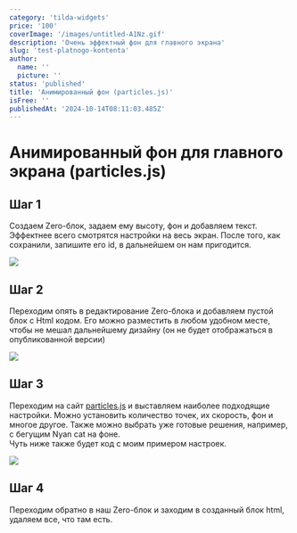 ```yaml
---
category: 'tilda-widgets'
price: '100'
coverImage: '/images/untitled-A1Nz.gif'
description: 'Очень эффектный фон для главного экрана'
slug: 'test-platnogo-kontenta'
author:
  name: ''
  picture: ''
status: 'published'
title: 'Анимированный фон (particles.js)'
isFree: ''
publishedAt: '2024-10-14T08:11:03.485Z'
---
```


# Анимированный фон для главного экрана (particles.js)

## Шаг 1

Создаем Zero-блок, задаем ему высоту, фон и добавляем текст. Эффектнее всего смотрятся настройки на весь экран. После того, как сохранили, запишите его id, в дальнейшем он нам пригодится.

![](/images/screenshot-2024-10-19-at-11.39.45-k4OT.png)

## Шаг 2

Переходим опять в редактирование Zero-блока и добавляем  пустой блок с Html кодом. Его можно разместить в любом удобном месте, чтобы не мешал дальнейшему дизайну (он не будет отображаться в опубликованной версии)

![](/images/screenshot-2024-10-19-at-11.46.54-cwNT.png)

## Шаг 3

Переходим на сайт [particles.js](https://vincentgarreau.com/particles.js/) и выставляем наиболее подходящие настройки. Можно установить количество точек, их скорость, фон и многое другое. Также можно выбрать уже готовые решения, например, с бегущим Nyan cat на фоне.\
Чуть ниже также будет код с моим примером настроек. 

![](/images/screenshot-2024-10-19-at-11.48.57-g3Nz.png)

## Шаг 4

Переходим обратно в наш Zero-блок и заходим в созданный блок html, удаляем все, что там есть.